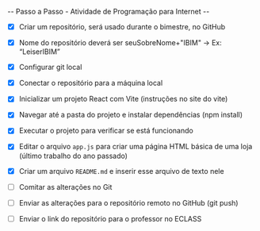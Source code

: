 -- Passo a Passo - Atividade de Programação para Internet --

- [x] Criar um repositório, será usado durante o bimestre, no GitHub  

- [x] Nome do repositório deverá ser seuSobreNome+"IBIM" -> Ex: “LeiserIBIM”

- [x] Configurar git local 
- [x] Conectar o repositório para a máquina local  
- [x] Inicializar um projeto React com Vite  (instruções no site do vite)
- [x] Navegar até a pasta do projeto e instalar dependências (npm install)  
- [x] Executar o projeto para verificar se está funcionando  
- [x] Editar o arquivo `app.js` para criar uma página HTML básica de uma loja (último trabalho do ano passado)  
- [x] Criar um arquivo `README.md` e inserir esse arquivo de texto nele
- [ ] Comitar as alterações no Git  
- [ ] Enviar as alterações para o repositório remoto no GitHub  (git push)
- [ ] Enviar o link do repositório para o professor no ECLASS
